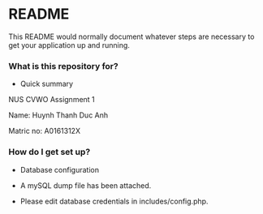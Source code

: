 # README #

This README would normally document whatever steps are necessary to get your application up and running.

### What is this repository for? ###

* Quick summary

NUS CVWO Assignment 1

Name: Huynh Thanh Duc Anh

Matric no: A0161312X 

### How do I get set up? ###

* Database configuration

- A mySQL dump file has been attached.

- Please edit database credentials in includes/config.php.